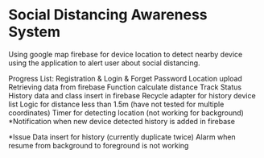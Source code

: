 # Social Distancing Awareness System
 Using google map firebase for device location to detect nearby device using the application to alert user about social distancing. 

Progress List:
Registration & Login & Forget Password
Location upload
Retrieving data from firebase
Function calculate distance
Track Status
History data and class insert in firebase
Recycle adapter for history device list
Logic for distance less than 1.5m (have not tested for multiple coordinates)
Timer for detecting location (not working for background)
*Notification when new device detected history is added in firebase

*Issue
Data insert for history (currently duplicate twice)
Alarm when resume from background to foreground is not working



